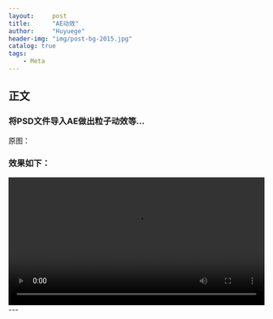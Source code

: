 ```yaml
---
layout:     post
title:      "AE动效"
author:     "Huyuege"
header-img: "img/post-bg-2015.jpg"
catalog: true
tags:
    - Meta
---
```


## 正文

### 将PSD文件导入AE做出粒子动效等...

原图：



### 效果如下：
<!-- 直接嵌入视频 -->
<video controls width="100%">
  <source src="{{ '/videos/视频1.mp4' | relative_url }}" type="video/mp4">
  您的浏览器不支持视频标签
</video>
---
